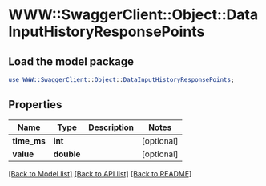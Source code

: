 # WWW::SwaggerClient::Object::DataInputHistoryResponsePoints

## Load the model package
```perl
use WWW::SwaggerClient::Object::DataInputHistoryResponsePoints;
```

## Properties
Name | Type | Description | Notes
------------ | ------------- | ------------- | -------------
**time_ms** | **int** |  | [optional] 
**value** | **double** |  | [optional] 

[[Back to Model list]](../README.md#documentation-for-models) [[Back to API list]](../README.md#documentation-for-api-endpoints) [[Back to README]](../README.md)


